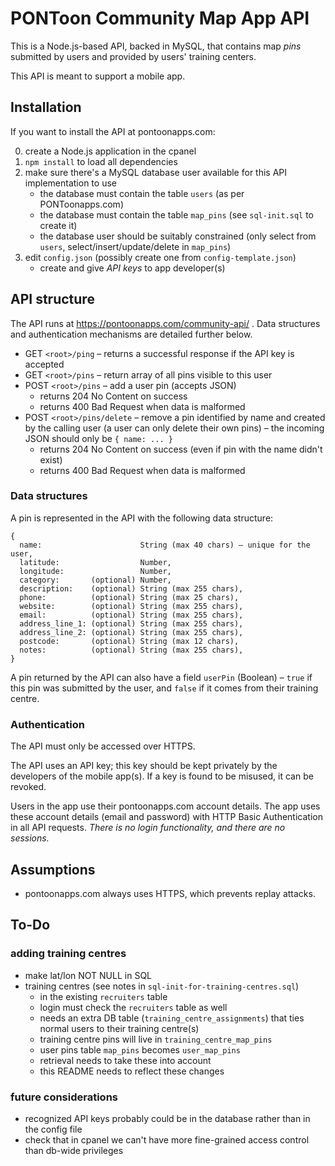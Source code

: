 # PONToon Community Map App API

This is a Node.js-based API, backed in MySQL, that contains map _pins_ submitted by users and provided by users' training centers.

This API is meant to support a mobile app.

## Installation

If you want to install the API at pontoonapps.com:

0. create a Node.js application in the cpanel
1. `npm install` to load all dependencies
2. make sure there's a MySQL database user available for this API implementation to use
   * the database must contain the table `users` (as per PONToonapps.com)
   * the database must contain the table `map_pins` (see `sql-init.sql` to create it)
   * the database user should be suitably constrained (only select from `users`, select/insert/update/delete in `map_pins`)
3. edit `config.json` (possibly create one from `config-template.json`)
   * create and give _API keys_ to app developer(s)


## API structure

The API runs at https://pontoonapps.com/community-api/ . Data structures and authentication mechanisms are detailed further below.

* GET `<root>/ping` – returns a successful response if the API key is accepted
* GET `<root>/pins` – return array of all pins visible to this user
* POST `<root>/pins` – add a user pin (accepts JSON)
  * returns 204 No Content on success
  * returns 400 Bad Request when data is malformed
* POST `<root>/pins/delete` – remove a pin identified by name and created by the calling user (a user can only delete their own pins) – the incoming JSON should only be `{ name: ... }`
  * returns 204 No Content on success (even if pin with the name didn't exist)
  * returns 400 Bad Request when data is malformed

### Data structures

A pin is represented in the API with the following data structure:
```
{
  name:                      String (max 40 chars) – unique for the user,
  latitude:                  Number,
  longitude:                 Number,
  category:       (optional) Number,
  description:    (optional) String (max 255 chars),
  phone:          (optional) String (max 25 chars),
  website:        (optional) String (max 255 chars),
  email:          (optional) String (max 255 chars),
  address_line_1: (optional) String (max 255 chars),
  address_line_2: (optional) String (max 255 chars),
  postcode:       (optional) String (max 12 chars),
  notes:          (optional) String (max 255 chars),
}
```

A pin returned by the API can also have a field `userPin` (Boolean) – `true` if this pin was submitted by the user, and `false` if it comes from their training centre.


### Authentication

The API must only be accessed over HTTPS.

The API uses an API key; this key should be kept privately by the developers of the mobile app(s). If a key is found to be misused, it can be revoked.

Users in the app use their pontoonapps.com account details. The app uses these account details (email and password) with HTTP Basic Authentication in all API requests. _There is no login functionality, and there are no sessions._




## Assumptions

* pontoonapps.com always uses HTTPS, which prevents replay attacks.

## To-Do

### adding training centres

* make lat/lon NOT NULL in SQL
* training centres (see notes in `sql-init-for-training-centres.sql`)
  * in the existing `recruiters` table
  * login must check the `recruiters` table as well
  * needs an extra DB table (`training_centre_assignments`) that ties normal users to their training centre(s)
  * training centre pins will live in `training_centre_map_pins`
  * user pins table `map_pins` becomes `user_map_pins`
  * retrieval needs to take these into account
  * this README needs to reflect these changes

### future considerations

* recognized API keys probably could be in the database rather than in the config file
* check that in cpanel we can't have more fine-grained access control than db-wide privileges
